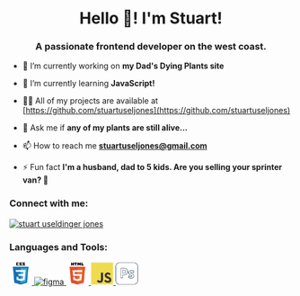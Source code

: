 <h1 align="center">Hello 👋! I'm Stuart!</h1>

<h3 align="center">A passionate frontend developer on the west coast.</h3>


- 🔭 I’m currently working on **my Dad's Dying Plants site**

- 🌱 I’m currently learning **JavaScript!**

- 👨‍💻 All of my projects are available at [https://github.com/stuartuseljones](https://github.com/stuartuseljones)

- 💬 Ask me if **any of my plants are still alive...**

- 📫 How to reach me **stuartuseljones@gmail.com**

- ⚡ Fun fact **I'm a husband, dad to 5 kids. Are you selling your sprinter van? 🚐**

<h3 align="left">Connect with me:</h3>
<p align="left">
<a href="https://linkedin.com/in/stuart useldinger jones" target="blank"><img align="center" src="https://raw.githubusercontent.com/rahuldkjain/github-profile-readme-generator/master/src/images/icons/Social/linked-in-alt.svg" alt="stuart useldinger jones" height="30" width="40" /></a>
</p>

<h3 align="left">Languages and Tools:</h3>
<p align="left"> <a href="https://www.w3schools.com/css/" target="_blank" rel="noreferrer"> <img src="https://raw.githubusercontent.com/devicons/devicon/master/icons/css3/css3-original-wordmark.svg" alt="css3" width="40" height="40"/> </a> <a href="https://www.figma.com/" target="_blank" rel="noreferrer"> <img src="https://www.vectorlogo.zone/logos/figma/figma-icon.svg" alt="figma" width="40" height="40"/> </a> <a href="https://www.w3.org/html/" target="_blank" rel="noreferrer"> <img src="https://raw.githubusercontent.com/devicons/devicon/master/icons/html5/html5-original-wordmark.svg" alt="html5" width="40" height="40"/> </a> <a href="https://developer.mozilla.org/en-US/docs/Web/JavaScript" target="_blank" rel="noreferrer"> <img src="https://raw.githubusercontent.com/devicons/devicon/master/icons/javascript/javascript-original.svg" alt="javascript" width="40" height="40"/> </a> <a href="https://www.photoshop.com/en" target="_blank" rel="noreferrer"> <img src="https://raw.githubusercontent.com/devicons/devicon/master/icons/photoshop/photoshop-line.svg" alt="photoshop" width="40" height="40"/> </a> </p>
